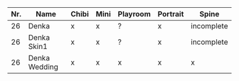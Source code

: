 | Nr. | Name          | Chibi | Mini | Playroom | Portrait | Spine      |
| --- | ------------- | ----- | ---- | -------- | -------- | ---------- |
| 26  | Denka         | x     | x    | ?        | x        | incomplete |
| 26  | Denka Skin1   | x     | x    | ?        | x        | incomplete |
| 26  | Denka Wedding | x     | x    | x        | x        | x          |
